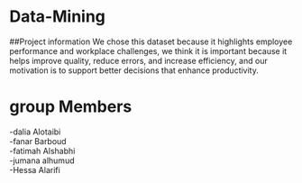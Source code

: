 # Data-Mining
##Project information
We chose this dataset because it highlights employee performance and workplace challenges, we think it is important because it helps improve quality, reduce errors, and increase efficiency, and our motivation is to support better decisions that enhance productivity.
# group Members
-dalia Alotaibi  
-fanar Barboud    
-fatimah Alshabhi   
-jumana alhumud  
-Hessa Alarifi  
